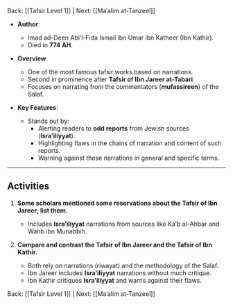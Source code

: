 Back: [[Tafsir Level 1]] | Next: [[Maʿalim at-Tanzeel]]

- **Author**:  
  - Imad ad-Deen Abi’l-Fida Ismail ibn Umar ibn Katheer (Ibn Kathir).  
  - Died in **774 AH**.

- **Overview**:  
  - One of the most famous tafsir works based on narrations.  
  - Second in prominence after **Tafsir of Ibn Jareer at-Tabari**.  
  - Focuses on narrating from the commentators (**mufassireen**) of the Salaf.

- **Key Features**:  
  - Stands out by:  
    - Alerting readers to **odd reports** from Jewish sources (**Isra’iliyyat**).  
    - Highlighting flaws in the chains of narration and content of such reports.  
    - Warning against these narrations in general and specific terms.

---

## **Activities**

1. **Some scholars mentioned some reservations about the Tafsir of Ibn Jareer; list them.**  
   - Includes **Isra’iliyyat** narrations from sources like Ka’b al-Ahbar and Wahb ibn Munabbih.  

2. **Compare and contrast the Tafsir of Ibn Jareer and the Tafsir of Ibn Kathir.**  
   - Both rely on narrations (riwayat) and the methodology of the Salaf.  
   - Ibn Jareer includes **Isra’iliyyat** narrations without much critique.  
   - Ibn Kathir critiques **Isra’iliyyat** and warns against their flaws.  


Back: [[Tafsir Level 1]] | Next: [[Maʿalim at-Tanzeel]]